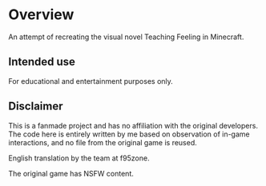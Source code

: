 # Overview

An attempt of recreating the visual novel Teaching Feeling in Minecraft.

## Intended use

For educational and entertainment purposes only.

## Disclaimer

This is a fanmade project and has no affiliation with the original developers. The code here is entirely written by me based on observation of in-game interactions, and no file from the original game is reused. 

English translation by the team at f95zone.

The original game has NSFW content.
